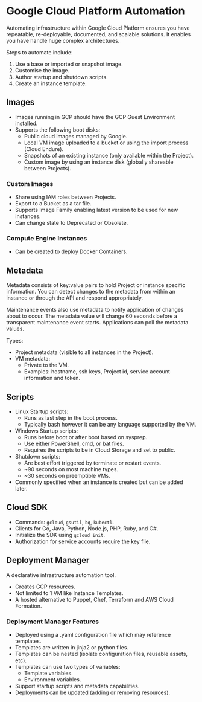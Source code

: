 # Google Cloud Platform Automation

Automating infrastructure within Google Cloud Platform ensures you have repeatable, re-deployable, documented, and scalable solutions. It enables you have handle huge complex architectures.

Steps to automate include:

1. Use a base or imported or snapshot image.
1. Customise the image.
1. Author startup and shutdown scripts.
1. Create an instance template.

## Images

* Images running in GCP should have the GCP Guest Environment installed.
* Supports the following boot disks:
  * Public cloud images managed by Google.
  * Local VM image uploaded to a bucket or using the import process (Cloud Endure).
  * Snapshots of an existing instance (only available within the Project).
  * Custom image by using an instance disk (globally shareable between Projects).

### Custom Images

* Share using IAM roles between Projects.
* Export to a Bucket as a tar file.
* Supports Image Family enabling latest version to be used for new instances.
* Can change state to Deprecated or Obsolete.

### Compute Engine Instances

* Can be created to deploy Docker Containers.

## Metadata

Metadata consists of key:value pairs to hold Project or instance specific information. You can detect changes to the metadata from within an instance or through the API and respond appropriately.

Maintenance events also use metadata to notify application of changes about to occur. The metadata value will change 60 seconds before a transparent maintenance event starts. Applications can poll the metadata values.

Types:

* Project metadata (visible to all instances in the Project).
* VM metadata:
  * Private to the VM.
  * Examples: hostname, ssh keys, Project id, service account information and token.

## Scripts

* Linux Startup scripts:
  * Runs as last step in the boot process.
  * Typically bash however it can be any language supported by the VM.
* Windows Startup scripts:
  * Runs before boot or after boot based on sysprep.
  * Use either PowerShell, cmd, or bat files.
  * Requires the scripts to be in Cloud Storage and set to public.
* Shutdown scripts:
  * Are best effort triggered by terminate or restart events.
  * ~90 seconds on most machine types.
  * ~30 seconds on preemptible VMs.
* Commonly specified when an instance is created but can be added later.

## Cloud SDK

* Commands: `gcloud`, `gsutil`, `bq`, `kubectl`.
* Clients for Go, Java, Python, Node.js, PHP, Ruby, and C#.
* Initialize the SDK using `gcloud init`.
* Authorization for service accounts require the key file.

## Deployment Manager

A declarative infrastructure automation tool.

* Creates GCP resources.
* Not limited to 1 VM like Instance Templates.
* A hosted alternative to Puppet, Chef, Terraform and AWS Cloud Formation.

### Deployment Manager Features

* Deployed using a .yaml configuration file which may reference templates.
* Templates are written in jinja2 or python files.
* Templates can be nested (isolate configuration files, reusable assets, etc).
* Templates can use two types of variables:
  * Template variables.
  * Environment variables.
* Support startup scripts and metadata capabilities.
* Deployments can be updated (adding or removing resources).
